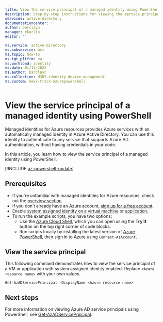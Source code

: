 ```yaml
---
title: View the service principal of a managed identity using PowerShell - Azure AD
description: Step-by-step instructions for viewing the service principal of a managed identity using PowerShell.
services: active-directory
documentationcenter: ''
author: barclayn
manager: rkarlin
editor: ''

ms.service: active-directory
ms.subservice: msi
ms.topic: how-to
ms.tgt_pltfrm: na
ms.workload: identity
ms.date: 01/11/2022
ms.author: barclayn
ms.collection: M365-identity-device-management 
ms.custom: devx-track-azurepowershell
---
```


# View the service principal of a managed identity using PowerShell

Managed identities for Azure resources provides Azure services with an automatically managed identity in Azure Active Directory. You can use this identity to authenticate to any service that supports Azure AD authentication, without having credentials in your code. 

In this article, you learn how to view the service principal of a managed identity using PowerShell.

[!INCLUDE [az-powershell-update](../../../includes/updated-for-az.md)]

## Prerequisites

- If you're unfamiliar with managed identities for Azure resources, check out the [overview section](overview.md).
- If you don't already have an Azure account, [sign up for a free account](https://azure.microsoft.com/free/).
- Enable [system assigned identity on a virtual machine](./qs-configure-portal-windows-vm.md#system-assigned-managed-identity) or [application](../../app-service/overview-managed-identity.md#add-a-system-assigned-identity).
- To run the example scripts, you have two options:
    - Use the [Azure Cloud Shell](../../cloud-shell/overview.md), which you can open using the **Try It** button on the top right corner of code blocks.
    - Run scripts locally by installing the latest version of [Azure PowerShell](/powershell/azure/install-az-ps), then sign in to Azure using `Connect-AzAccount`.

## View the service principal

This following command demonstrates how to view the service principal of a VM or application with system assigned identity enabled. Replace `<Azure resource name>` with your own values.

```azurepowershell-interactive
Get-AzADServicePrincipal -DisplayName <Azure resource name>
```

## Next steps

For more information on viewing Azure AD service principals using PowerShell, see [Get-AzADServicePrincipal](/powershell/module/az.resources/get-azadserviceprincipal).

